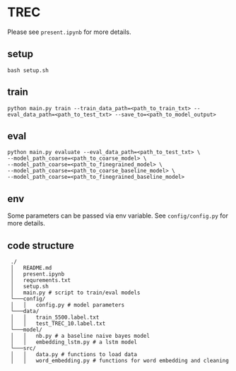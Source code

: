 

# TREC

Please see `present.ipynb` for more details.

## setup
```
bash setup.sh
```

## train
```
python main.py train --train_data_path=<path_to_train_txt> --eval_data_path=<path_to_test_txt> --save_to=<path_to_model_output>
```

## eval
```
python main.py evaluate --eval_data_path=<path_to_test_txt> \
--model_path_coarse=<path_to_coarse_model> \
--model_path_coarse=<path_to_finegrained_model> \
--model_path_coarse=<path_to_coarse_baseline_model> \
--model_path_coarse=<path_to_finegrained_baseline_model>
```
## env

Some parameters can be passed via env variable. See `config/config.py` for more details.

## code structure
```
 ./
 │   README.md
 │   present.ipynb
 │   requrements.txt
 │   setup.sh
 │   main.py # script to train/eval models
 └───config/
 │   │   config.py # model parameters
 └───data/
 │   │   train_5500.label.txt
 │   │   test_TREC_10.label.txt
 └───model/
 │   │   nb.py # a baseline naive bayes model
 │   │   embedding_lstm.py # a lstm model
 └───src/
 │   │   data.py # functions to load data
 │   │   word_embedding.py # functions for word embedding and cleaning
 ```
